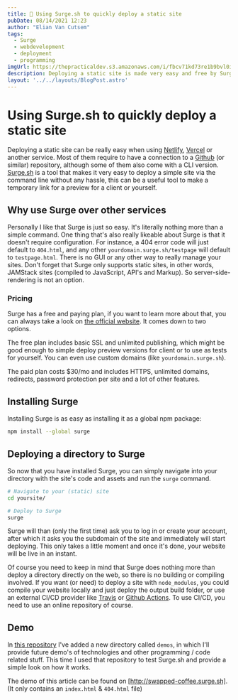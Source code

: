 ```yaml
---
title: 🚀 Using Surge.sh to quickly deploy a static site
pubDate: 08/14/2021 12:23 
author: "Elian Van Cutsem"
tags:
  - Surge
  - webdevelopment
  - deployment
  - programming
imgUrl: https://thepracticaldev.s3.amazonaws.com/i/fbcv71kd73re1b9bvl0i.png
description: Deploying a static site is made very easy and free by Surge.sh, in this article I explain how it works, what it is and why you should use it.
layout: '../../layouts/BlogPost.astro'
---
```


# Using Surge.sh to quickly deploy a static site

Deploying a static site can be really easy when using [Netlify](https://www.netlify.com), [Vercel](https://www.vercel.com) or another service. Most of them require to have a connection to a [Github](https://www.github.com) (or similar) repository, although some of them also come with a CLI version. [Surge.sh](http://surge.sh) is a tool that makes it very easy to deploy a simple site via the command line without any hassle, this can be a useful tool to make a temporary link for a preview for a client or yourself.

## Why use Surge over other services

Personally I like that Surge is just so easy. It's literally nothing more than a simple command. One thing that's also really likeable about Surge is that it doesn't require configuration. For instance, a 404 error code will just default to `404.html`, and any other `yourdomain.surge.sh/testpage` will default to `testpage.html`. There is no GUI or any other way to really manage your sites. Don't forget that Surge only supports static sites, in other words, JAMStack sites (compiled to JavaScript, API's and Markup). So server-side-rendering is not an option.

### Pricing

Surge has a free and paying plan, if you want to learn more about that, you can always take a look on [the official website](https://surge.sh/pricing). It comes down to two options.

The free plan includes basic SSL and unlimited publishing, which might be good enough to simple deploy preview versions for client or to use as tests for yourself. You can even use custom domains (like `yourdomain.surge.sh`).

The paid plan costs $30/mo and includes HTTPS, unlimited domains, redirects, password protection per site and a lot of other features.

## Installing Surge

Installing Surge is as easy as installing it as a global npm package:

```bash
npm install --global surge
```

## Deploying a directory to Surge

So now that you have installed Surge, you can simply navigate into your directory with the site's code and assets and run the `surge` command.

```bash
# Navigate to your (static) site
cd yoursite/

# Deploy to Surge
surge
```

Surge will than (only the first time) ask you to log in or create your account, after which it asks you the subdomain of the site and immediately will start deploying. This only takes a little moment and once it's done, your website will be live in an instant.

Of course you need to keep in mind that Surge does nothing more than deploy a directory directly on the web, so there is no building or compiling involved. If you want (or need) to deploy a site with `node_modules`, you could compile your website locally and just deploy the output build folder, or use an external CI/CD provider like [Travis](https://www.travisci.com) or [Github Actions](https://github.com/features/actions). To use CI/CD, you need to use an online repository of course.

## Demo

In [this repository](<https://github.com/elianvancutsem/elianvancutsem.github.io>) I've added a new directory called `demos`, in which I'll provide future demo's of technologies and other programming / code related stuff. This time I used that repository to test Surge.sh and provide a simple look on how it works.

The demo of this article can be found on [http://swapped-coffee.surge.sh]. (It only contains an `index.html` & `404.html` file)

